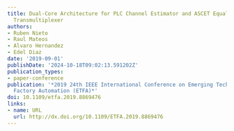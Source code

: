 ```yaml
---
title: Dual-Core Architecture for PLC Channel Estimator and ASCET Equalizer in a FBMC
  Transmultiplexer
authors:
- Ruben Nieto
- Raul Mateos
- Alvaro Hernandez
- Edel Diaz
date: '2019-09-01'
publishDate: '2024-10-18T09:02:13.591202Z'
publication_types:
- paper-conference
publication: '*2019 24th IEEE International Conference on Emerging Technologies and
  Factory Automation (ETFA)*'
doi: 10.1109/etfa.2019.8869476
links:
- name: URL
  url: http://dx.doi.org/10.1109/ETFA.2019.8869476
---
```

